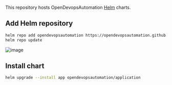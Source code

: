 This repository hosts OpenDevopsAutomation [Helm](https://helm.sh) charts.

## Add Helm repository

```bash
helm repo add opendevopsautomation https://opendevopsautomation.github.io/helm-charts/
helm repo update
```
![image](https://user-images.githubusercontent.com/28804150/117173111-11f2a800-adea-11eb-99d5-4b4e4712de33.png)

## Install chart

```bash
helm upgrade --install app opendevopsautomation/application
```

